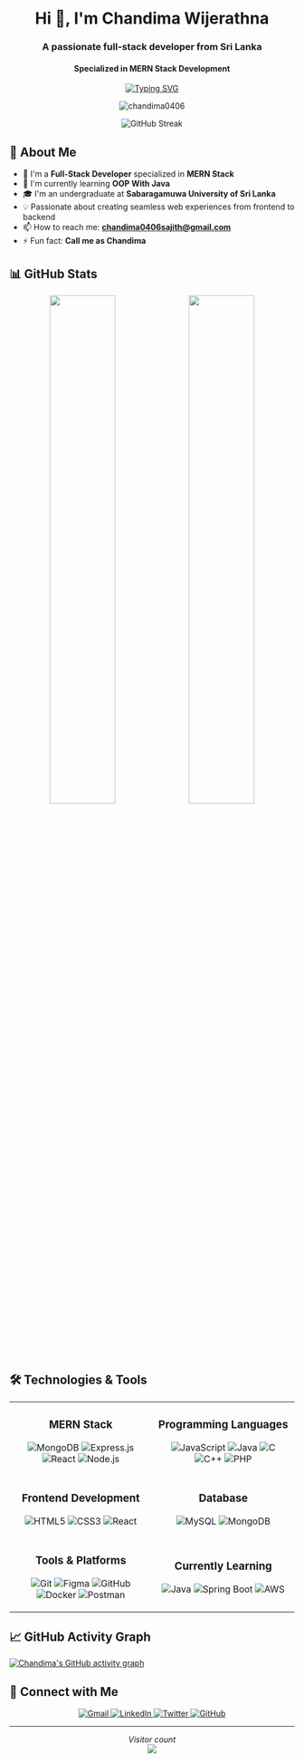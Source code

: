 <h1 align="center">Hi 👋, I'm Chandima Wijerathna</h1>
<h3 align="center">A passionate full-stack developer from Sri Lanka</h3>
<h4 align="center">Specialized in MERN Stack Development</h4>

<p align="center">
  <a href="https://git.io/typing-svg"><img src="https://readme-typing-svg.demolab.com?font=Fira+Code&pause=1000&color=22F76B&center=true&vCenter=true&width=435&lines=Full+Stack+Developer;MERN+Specialist;Java+Enthusiast;UI%2FUX+Designer;Problem+Solver" alt="Typing SVG" /></a>
</p>

<p align="center"> <img src="https://komarev.com/ghpvc/?username=chandima0406&label=Profile%20views&color=0e75b6&style=flat" alt="chandima0406" /> </p>

<div align="center">
  
  ![GitHub Streak](https://streak-stats.demolab.com?user=chandima0406&theme=dark&border_radius=5&mode=weekly)
  
</div>

## 🚀 About Me

- 💼 I'm a **Full-Stack Developer** specialized in **MERN Stack**
- 🌱 I'm currently learning **OOP With Java**
- 🎓 I'm an undergraduate at **Sabaragamuwa University of Sri Lanka**
- 💡 Passionate about creating seamless web experiences from frontend to backend
- 📫 How to reach me: **chandima0406sajith@gmail.com**
- ⚡ Fun fact: **Call me as Chandima**

## 📊 GitHub Stats

<p align="center">
  <img width="48%" src="https://github-readme-stats.vercel.app/api?username=chandima0406&show_icons=true&theme=radical&count_private=true&include_all_commits=true" />
  <img width="48%" src="https://github-readme-stats.vercel.app/api/top-langs/?username=chandima0406&layout=compact&theme=radical&langs_count=8" />
</p>

## 🛠️ Technologies & Tools

<table align="center">
  <tr>
    <td align="center" width="50%">
      <h3>MERN Stack</h3>
      <p>
        <img src="https://img.shields.io/badge/MongoDB-47A248?style=for-the-badge&logo=mongodb&logoColor=white" alt="MongoDB">
        <img src="https://img.shields.io/badge/Express.js-000000?style=for-the-badge&logo=express&logoColor=white" alt="Express.js">
        <img src="https://img.shields.io/badge/React-20232A?style=for-the-badge&logo=react&logoColor=61DAFB" alt="React">
        <img src="https://img.shields.io/badge/Node.js-339933?style=for-the-badge&logo=nodedotjs&logoColor=white" alt="Node.js">
      </p>
    </td>
    <td align="center" width="50%">
      <h3>Programming Languages</h3>
      <p>
        <img src="https://img.shields.io/badge/JavaScript-F7DF1E?style=for-the-badge&logo=javascript&logoColor=black" alt="JavaScript">
        <img src="https://img.shields.io/badge/Java-ED8B00?style=for-the-badge&logo=openjdk&logoColor=white" alt="Java">
        <img src="https://img.shields.io/badge/C-00599C?style=for-the-badge&logo=c&logoColor=white" alt="C">
        <img src="https://img.shields.io/badge/C%2B%2B-00599C?style=for-the-badge&logo=c%2B%2B&logoColor=white" alt="C++">
        <img src="https://img.shields.io/badge/PHP-777BB4?style=for-the-badge&logo=php&logoColor=white" alt="PHP">
      </p>
    </td>
  </tr>
  <tr>
    <td align="center" width="50%">
      <h3>Frontend Development</h3>
      <p>
        <img src="https://img.shields.io/badge/HTML5-E34F26?style=for-the-badge&logo=html5&logoColor=white" alt="HTML5">
        <img src="https://img.shields.io/badge/CSS3-1572B6?style=for-the-badge&logo=css3&logoColor=white" alt="CSS3">
        <img src="https://img.shields.io/badge/React-20232A?style=for-the-badge&logo=react&logoColor=61DAFB" alt="React">
      </p>
    </td>
    <td align="center" width="50%">
      <h3>Database</h3>
      <p>
        <img src="https://img.shields.io/badge/MySQL-00000F?style=for-the-badge&logo=mysql&logoColor=white" alt="MySQL">
        <img src="https://img.shields.io/badge/MongoDB-47A248?style=for-the-badge&logo=mongodb&logoColor=white" alt="MongoDB">
      </p>
    </td>
  </tr>
  <tr>
    <td align="center" width="50%">
      <h3>Tools & Platforms</h3>
      <p>
        <img src="https://img.shields.io/badge/Git-F05032?style=for-the-badge&logo=git&logoColor=white" alt="Git">
        <img src="https://img.shields.io/badge/Figma-F24E1E?style=for-the-badge&logo=figma&logoColor=white" alt="Figma">
        <img src="https://img.shields.io/badge/GitHub-100000?style=for-the-badge&logo=github&logoColor=white" alt="GitHub">
        <img src="https://img.shields.io/badge/Docker-2496ED?style=for-the-badge&logo=docker&logoColor=white" alt="Docker">
        <img src="https://img.shields.io/badge/Postman-FF6C37?style=for-the-badge&logo=postman&logoColor=white" alt="Postman">
      </p>
    </td>
    <td align="center" width="50%">
      <h3>Currently Learning</h3>
      <p>
        <img src="https://img.shields.io/badge/Java-ED8B00?style=for-the-badge&logo=openjdk&logoColor=white" alt="Java">
        <img src="https://img.shields.io/badge/Spring_Boot-6DB33F?style=for-the-badge&logo=springboot&logoColor=white" alt="Spring Boot">
        <img src="https://img.shields.io/badge/AWS-232F3E?style=for-the-badge&logo=amazonaws&logoColor=white" alt="AWS">
      </p>
    </td>
  </tr>
</table>

## 📈 GitHub Activity Graph

[![Chandima's GitHub activity graph](https://github-readme-activity-graph.vercel.app/graph?username=chandima0406&theme=github-compact)](https://github.com/chandima0406)

## 🤝 Connect with Me

<p align="center">
  <a href="mailto:chandima0406sajith@gmail.com">
    <img src="https://img.shields.io/badge/Gmail-D14836?style=for-the-badge&logo=gmail&logoColor=white" alt="Gmail">
  </a>
  <a href="https://www.linkedin.com/in/chandima-wijerathna/" target="_blank">
    <img src="https://img.shields.io/badge/LinkedIn-0077B5?style=for-the-badge&logo=linkedin&logoColor=white" alt="LinkedIn">
  </a>
  <a href="https://twitter.com/yourprofile" target="_blank">
    <img src="https://img.shields.io/badge/Twitter-1DA1F2?style=for-the-badge&logo=twitter&logoColor=white" alt="Twitter">
  </a>
  <a href="https://github.com/chandima0406" target="_blank">
    <img src="https://img.shields.io/badge/GitHub-100000?style=for-the-badge&logo=github&logoColor=white" alt="GitHub">
  </a>
</p>

---

<p align="center"> 
  <i>Visitor count</i><br>
  <img src="https://profile-counter.glitch.me/chandima0406/count.svg" />
</p>
